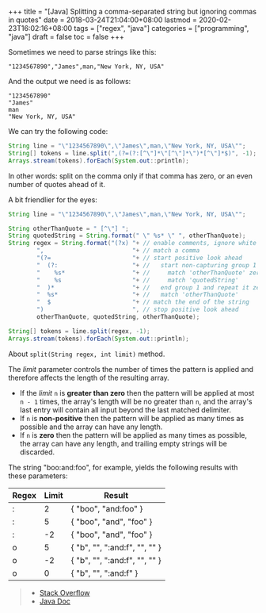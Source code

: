 +++
title = "[Java] Splitting a comma-separated string but ignoring commas in quotes"
date = 2018-03-24T21:04:00+08:00
lastmod = 2020-02-23T16:02:16+08:00
tags = ["regex", "java"]
categories = ["programming", "java"]
draft = false
toc = false
+++

Sometimes we need to parse strings like this:

```nil
"1234567890","James",man,"New York, NY, USA"
```

And the output we need is as follows:

```nil
"1234567890"
"James"
man
"New York, NY, USA"
```

<!--more-->

We can try the following code:

```java
String line = "\"1234567890\",\"James\",man,\"New York, NY, USA\"";
String[] tokens = line.split(",(?=(?:[^\"]*\"[^\"]*\")*[^\"]*$)", -1);
Arrays.stream(tokens).forEach(System.out::println);
```

In other words: split on the comma only if that comma has zero, or an even number of quotes ahead of it.

A bit friendlier for the eyes:

```java
String line = "\"1234567890\",\"James\",man,\"New York, NY, USA\"";

String otherThanQuote = " [^\"] ";
String quotedString = String.format(" \" %s* \" ", otherThanQuote);
String regex = String.format("(?x) "+ // enable comments, ignore white spaces
        ",                         "+ // match a comma
        "(?=                       "+ // start positive look ahead
        "  (?:                     "+ //   start non-capturing group 1
        "    %s*                   "+ //     match 'otherThanQuote' zero or more times
        "    %s                    "+ //     match 'quotedString'
        "  )*                      "+ //   end group 1 and repeat it zero or more times
        "  %s*                     "+ //   match 'otherThanQuote'
        "  $                       "+ // match the end of the string
        ")                         ", // stop positive look ahead
        otherThanQuote, quotedString, otherThanQuote);

String[] tokens = line.split(regex, -1);
Arrays.stream(tokens).forEach(System.out::println);
```

About `split(String regex, int limit)` method.

The _limit_ parameter controls the number of times the pattern is applied and therefore affects the length of the resulting array.

-   If the _limit_ `n` is **greater than zero** then the pattern will be applied at most `n - 1` times, the array's length will be no greater than `n`, and the array's last entry will contain all input beyond the last matched delimiter.
-   If `n` is **non-positive** then the pattern will be applied as many times as possible and the array can have any length.
-   If `n` is **zero** then the pattern will be applied as many times as possible, the array can have any length, and trailing empty strings will be discarded.

The string "boo:and:foo", for example, yields the following results with these parameters:

| Regex | Limit | Result                        |
|-------|-------|-------------------------------|
| :     | 2     | { "boo", "and:foo" }          |
| :     | 5     | { "boo", "and", "foo" }       |
| :     | -2    | { "boo", "and", "foo" }       |
| o     | 5     | { "b", "", ":and:f", "", "" } |
| o     | -2    | { "b", "", ":and:f", "", "" } |
| o     | 0     | { "b", "", ":and:f" }         |

> -   [Stack Overflow](https://stackoverflow.com/questions/1757065)
> -   [Java Doc](https://docs.oracle.com/javase/6/docs/api/java/lang/String.html#split(java.lang.String,%20int))
